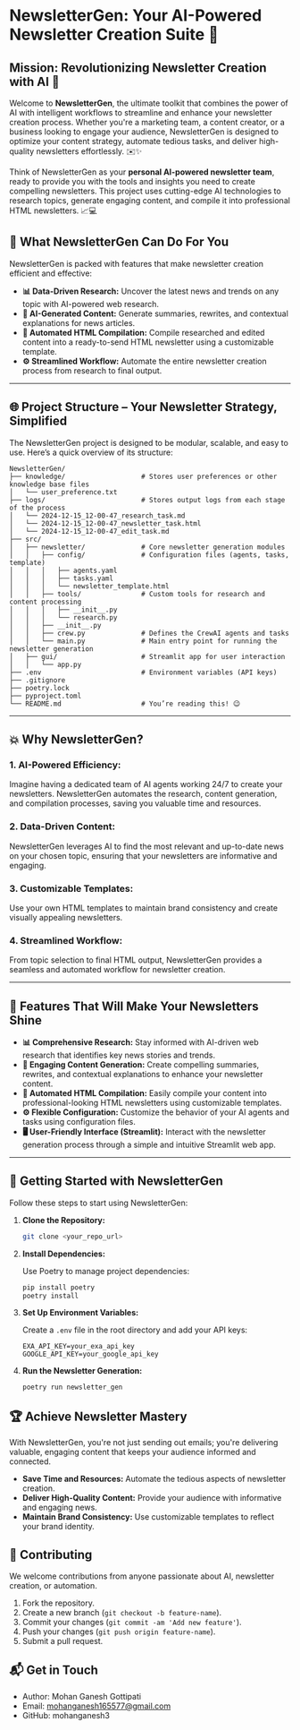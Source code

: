 # NewsletterGen: Your AI-Powered Newsletter Creation Suite 📰

## Mission: Revolutionizing Newsletter Creation with AI 🚀

Welcome to **NewsletterGen**, the ultimate toolkit that combines the power of AI with intelligent workflows to streamline and enhance your newsletter creation process. Whether you're a marketing team, a content creator, or a business looking to engage your audience, NewsletterGen is designed to optimize your content strategy, automate tedious tasks, and deliver high-quality newsletters effortlessly. ✉️✨

Think of NewsletterGen as your **personal AI-powered newsletter team**, ready to provide you with the tools and insights you need to create compelling newsletters. This project uses cutting-edge AI technologies to research topics, generate engaging content, and compile it into professional HTML newsletters. 📈💻

## 🧠 What NewsletterGen Can Do For You

NewsletterGen is packed with features that make newsletter creation efficient and effective:

*   **📊 Data-Driven Research:** Uncover the latest news and trends on any topic with AI-powered web research.
*   **📝 AI-Generated Content:** Generate summaries, rewrites, and contextual explanations for news articles.
*   **🎨 Automated HTML Compilation:** Compile researched and edited content into a ready-to-send HTML newsletter using a customizable template.
*   **⚙️ Streamlined Workflow:** Automate the entire newsletter creation process from research to final output.

---

## 🌐 Project Structure – Your Newsletter Strategy, Simplified

The NewsletterGen project is designed to be modular, scalable, and easy to use. Here’s a quick overview of its structure:

```
NewsletterGen/
├── knowledge/                   # Stores user preferences or other knowledge base files
│   └── user_preference.txt
├── logs/                        # Stores output logs from each stage of the process
│   └── 2024-12-15_12-00-47_research_task.md
│   └── 2024-12-15_12-00-47_newsletter_task.html
│   └── 2024-12-15_12-00-47_edit_task.md
├── src/
│   ├── newsletter/              # Core newsletter generation modules
│   │   ├── config/              # Configuration files (agents, tasks, template)
│   │   │   ├── agents.yaml
│   │   │   ├── tasks.yaml
│   │   │   └── newsletter_template.html
│   │   ├── tools/               # Custom tools for research and content processing
│   │   │   ├── __init__.py
│   │   │   └── research.py
│   │   ├── __init__.py
│   │   ├── crew.py              # Defines the CrewAI agents and tasks
│   │   └── main.py              # Main entry point for running the newsletter generation
│   ├── gui/                     # Streamlit app for user interaction
│   │   └── app.py
├── .env                         # Environment variables (API keys)
├── .gitignore
├── poetry.lock
├── pyproject.toml
└── README.md                    # You’re reading this! 😉
```

---

## 💥 Why NewsletterGen?

### 1. AI-Powered Efficiency:

Imagine having a dedicated team of AI agents working 24/7 to create your newsletters. NewsletterGen automates the research, content generation, and compilation processes, saving you valuable time and resources.

### 2. Data-Driven Content:

NewsletterGen leverages AI to find the most relevant and up-to-date news on your chosen topic, ensuring that your newsletters are informative and engaging.

### 3. Customizable Templates:

Use your own HTML templates to maintain brand consistency and create visually appealing newsletters.

### 4. Streamlined Workflow:

From topic selection to final HTML output, NewsletterGen provides a seamless and automated workflow for newsletter creation.

---

## 🌟 Features That Will Make Your Newsletters Shine

*   **📊 Comprehensive Research:** Stay informed with AI-driven web research that identifies key news stories and trends.
*   **📝 Engaging Content Generation:** Create compelling summaries, rewrites, and contextual explanations to enhance your newsletter content.
*   **🎨 Automated HTML Compilation:** Easily compile your content into professional-looking HTML newsletters using customizable templates.
*   **⚙️ Flexible Configuration:** Customize the behavior of your AI agents and tasks using configuration files.
*   **🖥️ User-Friendly Interface (Streamlit):** Interact with the newsletter generation process through a simple and intuitive Streamlit web app.

---

## 🚀 Getting Started with NewsletterGen

Follow these steps to start using NewsletterGen:

1.  **Clone the Repository:**

    ```bash
    git clone <your_repo_url>
    ```

2.  **Install Dependencies:**

    Use Poetry to manage project dependencies:

    ```bash
    pip install poetry
    poetry install
    ```

3.  **Set Up Environment Variables:**

    Create a `.env` file in the root directory and add your API keys:

    ```
    EXA_API_KEY=your_exa_api_key
    GOOGLE_API_KEY=your_google_api_key
    ```

4.  **Run the Newsletter Generation:**

    ```bash
    poetry run newsletter_gen
    ```

## 🏆 Achieve Newsletter Mastery

With NewsletterGen, you're not just sending out emails; you're delivering valuable, engaging content that keeps your audience informed and connected.

*   **Save Time and Resources:** Automate the tedious aspects of newsletter creation.
*   **Deliver High-Quality Content:** Provide your audience with informative and engaging news.
*   **Maintain Brand Consistency:** Use customizable templates to reflect your brand identity.

## 🤝 Contributing

We welcome contributions from anyone passionate about AI, newsletter creation, or automation.

1.  Fork the repository.
2.  Create a new branch (`git checkout -b feature-name`).
3.  Commit your changes (`git commit -am 'Add new feature'`).
4.  Push your changes (`git push origin feature-name`).
5.  Submit a pull request.
  
## 📬 Get in Touch

*   Author: Mohan Ganesh Gottipati
*   Email: mohanganesh165577@gmail.com
*   GitHub: mohanganesh3
